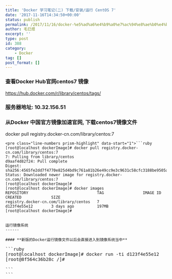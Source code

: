 ```yaml
---
title: 'Docker 学习笔记(二) 下载/安装/运行 CentOS 7'
date: '2017-11-16T14:34:50+00:00'
status: publish
permalink: /2017/11/16/docker-%e5%ad%a6%e4%b9%a0%e7%ac%94%e8%ae%b0%e4%ba%8c-%e4%b8%8b%e8%bd%bd%e5%ae%89%e8%a3%85%e8%bf%90%e8%a1%8c-centos-7
author: 毛巳煜
excerpt: ''
type: post
id: 388
category:
    - Docker
tag: []
post_format: []
---
```

### 查看Docker Hub官网centos7 镜像

https://hub.docker.com/r/library/centos/tags/

### 服务器地址: 10.32.156.51

### 从Docker 中国官方镜像加速官网, 下载centos7镜像文件

docker pull registry.docker-cn.com/library/centos:7

```
<pre class="line-numbers prism-highlight" data-start="1">```ruby
[root@localhost dockerImage]# docker pull registry.docker-cn.com/library/centos:7
7: Pulling from library/centos
d9aaf4d82f24: Pull complete
Digest: sha256:4565fe2dd7f4770e825d4bd9c761a81b26e49cc9e3c9631c58cfc3188be9505a
Status: Downloaded newer image for registry.docker-cn.com/library/centos:7
[root@localhost dockerImage]#
[root@localhost dockerImage]# docker images
REPOSITORY                              TAG                 IMAGE ID            CREATED             SIZE
registry.docker-cn.com/library/centos   7                   d123f4e55e12        3 days ago          197MB
[root@localhost dockerImage]#

```
```

运行镜像系统
------

#### **新版的Docker运行镜像文件以后会直接进入到镜像系统当中**

```
<pre class="line-numbers prism-highlight" data-start="1">```ruby
[root@localhost dockerImage]# docker run -ti d123f4e55e12
[root@8f564c36b28c /]#

```
```